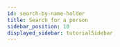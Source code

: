 ```yaml
---
id: search-by-name-holder
title: Search for a person
sidebar_position: 10
displayed_sidebar: tutorialSidebar
---
```




<SearchByName />
